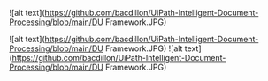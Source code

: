 

![alt text](https://github.com/bacdillon/UiPath-Intelligent-Document-Processing/blob/main/DU Framework.JPG)

![alt text](https://github.com/bacdillon/UiPath-Intelligent-Document-Processing/blob/main/DU Framework.JPG)
![alt text](https://github.com/bacdillon/UiPath-Intelligent-Document-Processing/blob/main/DU Framework.JPG)
